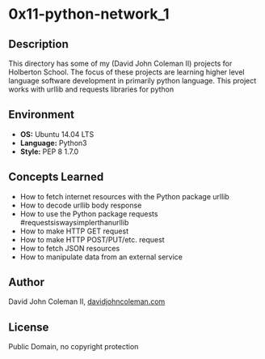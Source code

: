 # 0x11-python-network_1

## Description

This directory has some of my (David John Coleman II) projects for Holberton
School.  The focus of these projects are learning higher level language software
development in primarily python language.  This project works with urllib and
requests libraries for python

## Environment

* __OS:__ Ubuntu 14.04 LTS
* __Language:__ Python3
* __Style:__ PEP 8 1.7.0

## Concepts Learned

* How to fetch internet resources with the Python package urllib
* How to decode urllib body response
* How to use the Python package requests #requestsiswaysimplerthanurllib
* How to make HTTP GET request
* How to make HTTP POST/PUT/etc. request
* How to fetch JSON resources
* How to manipulate data from an external service

## Author

David John Coleman II, [davidjohncoleman.com](http://www.davidjohncoleman.com/)

## License

Public Domain, no copyright protection
